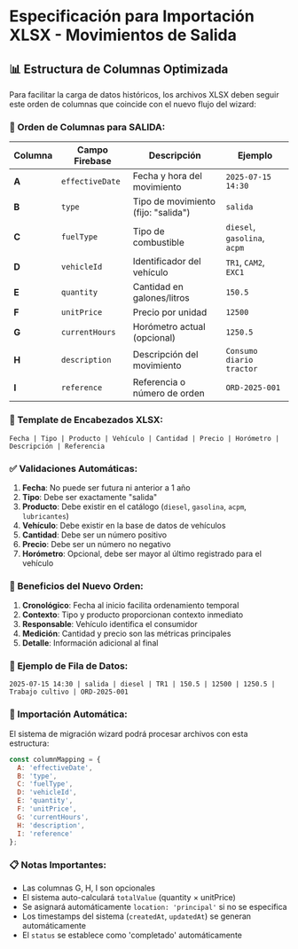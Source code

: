# Especificación para Importación XLSX - Movimientos de Salida

## 📊 Estructura de Columnas Optimizada

Para facilitar la carga de datos históricos, los archivos XLSX deben seguir este orden de columnas que coincide con el nuevo flujo del wizard:

### 🔄 Orden de Columnas para SALIDA:

| Columna | Campo Firebase | Descripción | Ejemplo |
|---------|----------------|-------------|---------|
| **A** | `effectiveDate` | Fecha y hora del movimiento | `2025-07-15 14:30` |
| **B** | `type` | Tipo de movimiento (fijo: "salida") | `salida` |
| **C** | `fuelType` | Tipo de combustible | `diesel`, `gasolina`, `acpm` |
| **D** | `vehicleId` | Identificador del vehículo | `TR1`, `CAM2`, `EXC1` |
| **E** | `quantity` | Cantidad en galones/litros | `150.5` |
| **F** | `unitPrice` | Precio por unidad | `12500` |
| **G** | `currentHours` | Horómetro actual (opcional) | `1250.5` |
| **H** | `description` | Descripción del movimiento | `Consumo diario tractor` |
| **I** | `reference` | Referencia o número de orden | `ORD-2025-001` |

### 📝 Template de Encabezados XLSX:

```
Fecha | Tipo | Producto | Vehículo | Cantidad | Precio | Horómetro | Descripción | Referencia
```

### ✅ Validaciones Automáticas:

1. **Fecha**: No puede ser futura ni anterior a 1 año
2. **Tipo**: Debe ser exactamente "salida"
3. **Producto**: Debe existir en el catálogo (`diesel`, `gasolina`, `acpm`, `lubricantes`)
4. **Vehículo**: Debe existir en la base de datos de vehículos
5. **Cantidad**: Debe ser un número positivo
6. **Precio**: Debe ser un número no negativo
7. **Horómetro**: Opcional, debe ser mayor al último registrado para el vehículo

### 🎯 Beneficios del Nuevo Orden:

1. **Cronológico**: Fecha al inicio facilita ordenamiento temporal
2. **Contexto**: Tipo y producto proporcionan contexto inmediato
3. **Responsable**: Vehículo identifica el consumidor
4. **Medición**: Cantidad y precio son las métricas principales
5. **Detalle**: Información adicional al final

### 🔧 Ejemplo de Fila de Datos:

```
2025-07-15 14:30 | salida | diesel | TR1 | 150.5 | 12500 | 1250.5 | Trabajo cultivo | ORD-2025-001
```

### 🚀 Importación Automática:

El sistema de migración wizard podrá procesar archivos con esta estructura:

```javascript
const columnMapping = {
  A: 'effectiveDate',
  B: 'type', 
  C: 'fuelType',
  D: 'vehicleId',
  E: 'quantity',
  F: 'unitPrice',
  G: 'currentHours',
  H: 'description',
  I: 'reference'
};
```

### 📋 Notas Importantes:

- Las columnas G, H, I son opcionales
- El sistema auto-calculará `totalValue` (quantity × unitPrice)
- Se asignará automáticamente `location: 'principal'` si no se especifica
- Los timestamps del sistema (`createdAt`, `updatedAt`) se generan automáticamente
- El `status` se establece como 'completado' automáticamente
